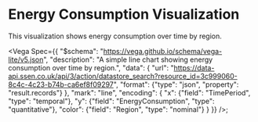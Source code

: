 # Energy Consumption Visualization

This visualization shows energy consumption over time by region.

<Vega Spec={{
    "$schema": "https://vega.github.io/schema/vega-lite/v5.json",
    "description": "A simple line chart showing energy consumption over time by region.",
    "data": {
      "url": "https://data-api.ssen.co.uk/api/3/action/datastore_search?resource_id=3c999060-8c4c-4c23-b74b-ca6ef8f09297",
      "format": {"type": "json", "property": "result.records"}
    },
    "mark": "line",
    "encoding": {
      "x": {"field": "TimePeriod", "type": "temporal"},
      "y": {"field": "EnergyConsumption", "type": "quantitative"},
      "color": {"field": "Region", "type": "nominal"}
    }
  }} />;
